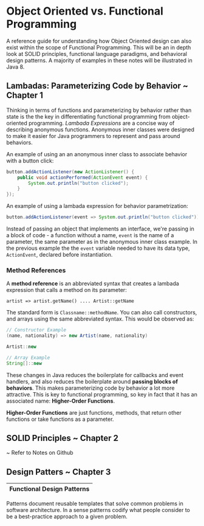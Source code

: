 # Object Oriented vs. Functional Programming 
A reference guide for understanding how Object Oriented design can also exist within the scope of Functional Programming. This will be an in depth look at SOLID principles, functional language paradigms, and behavioral design patterns. A majority of examples in these notes will be illustrated in Java 8. 

## Lambadas: Parameterizing Code by Behavior ~ Chapter 1
Thinking in terms of functions and parameterizing by behavior rather than state is the the key in differentiating functional programming from object-oriented programming. _Lambada Expressions_ are a concise way of describing anonymous functions. Anonymous inner classes were designed to make it easier for Java programmers to represent and pass around behaviors.

An example of using an an anonymous inner class to associate behavior with a button click: 
```java 
button.addActionListener(new ActionListener() {
    public void actionPerformed(ActionEvent event) {
        System.out.println("button clicked");
    }
});
``` 

An example of using a lambada expression for behavior parametrization: 

```java 
button.addActionListener(event => System.out.println("button clicked"));
```

Instead of passing an object that implements an interface, we're passing in a block of code - a function without a name, `event` is the name of a parameter, the same parameter as in the anonymous inner class example. In the previous example the the `event` variable needed to have its data type, `ActionEvent`, declared before instantiation. 

### Method References 
A __method reference__ is an abbreviated syntax that creates a lambada expression that calls a method on its parameter: 

`artist => artist.getName() .... Artist::getName` 

The standard form is `Classname::methodName`. You can also call constructors, and arrays using the same abbreviated syntax. This would be observed as: 

```java
// Constructor Example 
(name, nationality) => new Artist(name, nationality)

Artist::new 

// Array Example 
String[]::new 
```

These changes in Java reduces the boilerplate for callbacks and event handlers, and also reduces the boilerplate around __passing blocks of behaviors__. This makes parameterizing code by behavior a lot more attractive. This is key to functional programming, so key in fact that it has an associated name: __Higher-Order Functions__. 

__Higher-Order Functions__ are just functions, methods, that return other functions or take functions as a parameter. 

## SOLID Principles ~ Chapter 2 
~ Refer to Notes on Github 

## Design Patters ~ Chapter 3 
Functional Design Patterns | 
--- |

Patterns document reusable templates that solve common problems in software architecture. In a sense patterns codify what people consider to be a best-practice approach to a given problem. 